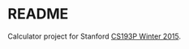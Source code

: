 # README #

Calculator project for Stanford [CS193P Winter 2015](https://itunes.apple.com/us/course/developing-ios-8-apps-swift/id961180099).

